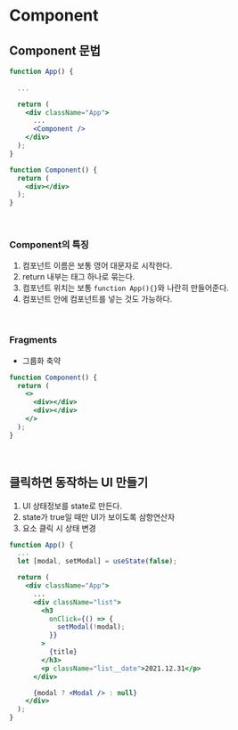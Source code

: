 # Component

## Component 문법

```jsx {8}
function App() {
    
  ...

  return (
    <div className="App">
      ...
      <Component />
    </div>
  );
}

function Component() {
  return (
    <div></div>
  );
}
```



<br/>

###  Component의 특징

1. 컴포넌트 이름은 보통 영어 대문자로 시작한다.
2. return 내부는 태그 하나로 묶는다.
3. 컴포넌트 위치는 보통 `function App(){}`와 나란히 만들어준다.
4. 컴포넌트 안에 컴포넌트를 넣는 것도 가능하다.



<br/>



### Fragments

- 그룹화 축약

```jsx
function Component() {
  return (
    <>
      <div></div>
      <div></div>
    </>
  );
}
```



<br/>



## 클릭하면 동작하는 UI 만들기

1. UI 상태정보를 state로 만든다.
2. state가 true일 때만 UI가 보이도록 삼항연산자
3. 요소 클릭 시 상태 변경



```jsx {3,10-12,19}
function App() {
  ...
  let [modal, setModal] = useState(false);

  return (
    <div className="App">
      ...
      <div className="list">
        <h3
          onClick={() => {
            setModal(!modal);
          }}
        >
          {title}
        </h3>
        <p className="list__date">2021.12.31</p>
      </div>

      {modal ? <Modal /> : null}
    </div>
  );
}
```

